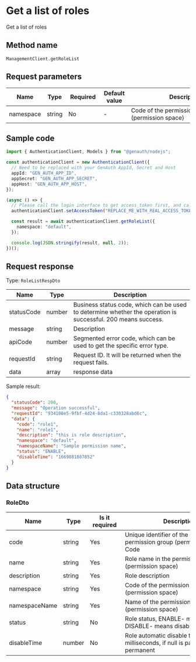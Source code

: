 # Get a list of roles

<!--
Warning⚠️:
Do not modify this document directly,
https://github.com/Authing/authing-docs-factory
Use this project to generate
-->

<LastUpdated />

Get a list of roles

## Method name

`ManagementClient.getRoleList`

## Request parameters

| Name      | Type   | <div style="width:80px">Required</div> | <div style="width:60px">Default value</div> | <div style="width:300px">Description</div>      | <div style="width:200px">Sample value</div> |
| --------- | ------ | -------------------------------------- | ------------------------------------------- | ----------------------------------------------- | ------------------------------------------- |
| namespace | string | No                                     | -                                           | Code of the permission group (permission space) | `default`                                   |

## Sample code

```ts
import { AuthenticationClient, Models } from "@genauth/nodejs";

const authenticationClient = new AuthenticationClient({
  // Need to be replaced with your GenAuth AppId, Secret and Host
  appId: "GEN_AUTH_APP_ID",
  appSecret: "GEN_AUTH_APP_SECRET",
  appHost: "GEN_AUTH_APP_HOST",
});

(async () => {
  // Please call the login interface to get access_token first, and call the setAccessToken method to set access_token
  authenticationClient.setAccessToken("REPLACE_ME_WITH_REAL_ACCESS_TOKEN");

  const result = await authenticationClient.getRoleList({
    namespace: "default",
  });

  console.log(JSON.stringify(result, null, 2));
})();
```

## Request response

Type: `RoleListRespDto`

| Name       | Type   | Description                                                                                                  |
| ---------- | ------ | ------------------------------------------------------------------------------------------------------------ |
| statusCode | number | Business status code, which can be used to determine whether the operation is successful. 200 means success. |
| message    | string | Description                                                                                                  |
| apiCode    | number | Segmented error code, which can be used to get the specific error type.                                      |
| requestId  | string | Request ID. It will be returned when the request fails.                                                      |
| data       | array  | response data                                                                                                |

Sample result:

```json
{
  "statusCode": 200,
  "message": "Operation successful",
  "requestId": "934108e5-9fbf-4d24-8da1-c330328abd6c",
  "data": {
    "code": "role1",
    "name": "role1",
    "description": "this is role description",
    "namespace": "default",
    "namespaceName": "Sample permission name",
    "status": "ENABLE",
    "disableTime": "1669881887852"
  }
}
```

## Data structure

### <a id="RoleDto"></a> RoleDto

| Name          | Type   | <div style="width:80px">Is it required</div> | <div style="width:300px">Description</div>                                          | <div style="width:200px">Sample value</div> |
| ------------- | ------ | -------------------------------------------- | ----------------------------------------------------------------------------------- | ------------------------------------------- |
| code          | string | Yes                                          | Unique identifier of the role in the permission group (permission space) Code       | `role1`                                     |
| name          | string | Yes                                          | Role name in the permission group (permission space)                                | `role1`                                     |
| description   | string | Yes                                          | Role description                                                                    | `this is role description`                  |
| namespace     | string | Yes                                          | Code of the permission group (permission space)                                     | `default`                                   |
| namespaceName | string | Yes                                          | Name of the permission group (permission space)                                     | `Sample permission name`                    |
| status        | string | No                                           | Role status, ENABLE- means normal, DISABLE- means disabled                          | `ENABLE`                                    |
| disableTime   | number | No                                           | Role automatic disable time, in milliseconds, if null is passed, it means permanent | `1669881887852`                             |
